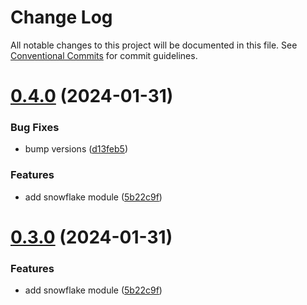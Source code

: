 # Change Log

All notable changes to this project will be documented in this file.
See [Conventional Commits](https://conventionalcommits.org) for commit guidelines.

# [0.4.0](https://github.com/CordXApp/node-sdk/compare/v0.2.0...v0.4.0) (2024-01-31)

### Bug Fixes

-   bump versions ([d13feb5](https://github.com/CordXApp/node-sdk/commit/d13feb5d23a134525968b3bd5ff3a9b6dcf714e3))

### Features

-   add snowflake module ([5b22c9f](https://github.com/CordXApp/node-sdk/commit/5b22c9f6944075b1d2c071f065248e87c12869fa))

# [0.3.0](https://github.com/CordXApp/node-sdk/compare/v0.2.0...v0.3.0) (2024-01-31)

### Features

-   add snowflake module ([5b22c9f](https://github.com/CordXApp/node-sdk/commit/5b22c9f6944075b1d2c071f065248e87c12869fa))

